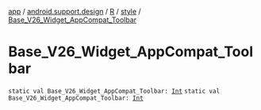 [app](../../../index.md) / [android.support.design](../../index.md) / [R](../index.md) / [style](index.md) / [Base_V26_Widget_AppCompat_Toolbar](./-base_-v26_-widget_-app-compat_-toolbar.md)

# Base_V26_Widget_AppCompat_Toolbar

`static val Base_V26_Widget_AppCompat_Toolbar: `[`Int`](https://kotlinlang.org/api/latest/jvm/stdlib/kotlin/-int/index.html)
`static val Base_V26_Widget_AppCompat_Toolbar: `[`Int`](https://kotlinlang.org/api/latest/jvm/stdlib/kotlin/-int/index.html)